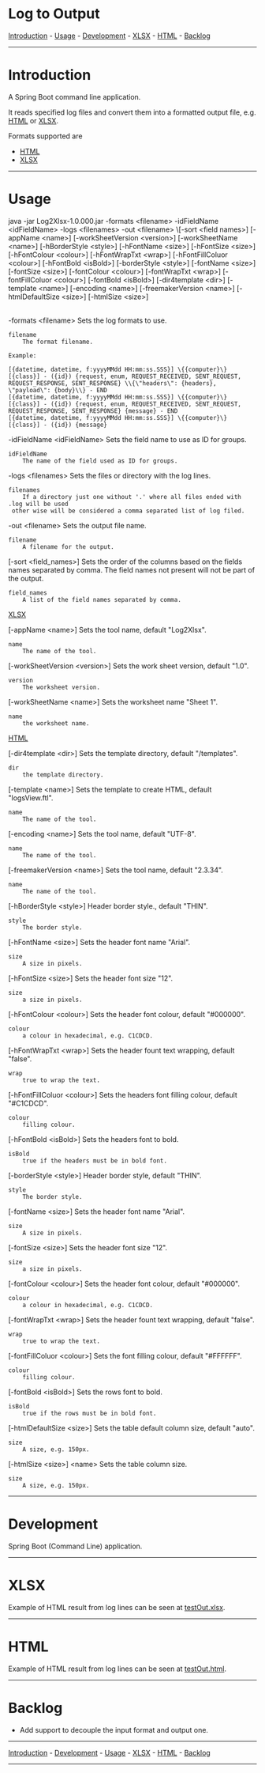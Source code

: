 # Log to Output

[Introduction](#introduction) - [Usage](#usage) - [Development](#development) - [XLSX](#xlsx) - [HTML](#html) - [Backlog](#backlog)

---

# Introduction
A Spring Boot command line application.

It reads specified log files and convert them into a formatted output file, e.g. [HTML](#html) or [XLSX](#xlsx).

Formats supported are
- [HTML](#html)
- [XLSX](#xlsx)

---

# Usage
java \-jar Log2Xlsx-1.0.000.jar \-formats &lt;filename&gt; \-idFieldName &lt;idFieldName&gt; \-logs &lt;filenames&gt; \-out &lt;filename&gt; \\[\-sort &lt;field names&gt;\] \[\-appName &lt;name&gt;\] \[\-workSheetVersion &lt;version&gt;\] \[\-workSheetName &lt;name&gt;\] \[\-hBorderStyle &lt;style&gt;\] \[\-hFontName &lt;size&gt;\] \[-hFontSize &lt;size&gt;\] \[-hFontColour &lt;colour&gt;\] \[\-hFontWrapTxt &lt;wrap&gt;\] \[\-hFontFillColuor &lt;colour&gt;\] \[\-hFontBold &lt;isBold&gt;\] \[\-borderStyle &lt;style&gt;\] \[\-fontName &lt;size&gt;\] \[\-fontSize &lt;size&gt;\] \[\-fontColour &lt;colour&gt;\] \[-fontWrapTxt &lt;wrap&gt;\] \[\-fontFillColuor &lt;colour&gt;\] \[\-fontBold &lt;isBold&gt;\] \[-dir4template &lt;dir&gt;\] \[-template &lt;name&gt;\] \[\-encoding &lt;name&gt;\] \[\-freemakerVersion &lt;name&gt;\] \[\-htmlDefaultSize &lt;size&gt;\] \[\-htmlSize &lt;size&gt;\]

<br>
 -formats &lt;filename&gt;
	Sets the log formats to use.

	filename
		The format filename.

```
Example:

[{datetime, datetime, f:yyyyMMdd HH:mm:ss.SSS}] \{{computer}\} [{class}] - ({id}) {request, enum, REQUEST_RECEIVED, SENT_REQUEST, REQUEST_RESPONSE, SENT_RESPONSE} \\{\"headers\": {headers}, \"payload\": {body}\\} - END
[{datetime, datetime, f:yyyyMMdd HH:mm:ss.SSS}] \{{computer}\} [{class}] - ({id}) {request, enum, REQUEST_RECEIVED, SENT_REQUEST, REQUEST_RESPONSE, SENT_RESPONSE} {message} - END
[{datetime, datetime, f:yyyyMMdd HH:mm:ss.SSS}] \{{computer}\} [{class}] - ({id}) {message}
```

 -idFieldName &lt;idFieldName&gt;
	Sets the field name to use as ID for groups.

	idFieldName
		The name of the field used as ID for groups.
 -logs &lt;filenames&gt;
	Sets the files or directory with the log lines.

	filenames
		If a directory just one without '.' where all files ended with .log will be used
	 other wise will be considered a comma separated list of log filed.
 -out &lt;filename&gt;
	Sets the output file name.

	filename
		A filename for the output.
 [-sort &lt;field_names&gt;]
	Sets the order of the columns based on the fields names separated by comma. The 
	field names not present will not be part of the output.

	field_names
		A list of the field names separated by comma.

[XLSX](#xlsx)<br>

 [-appName &lt;name&gt;]
	Sets the tool name, default "Log2Xlsx".

	name
		The name of the tool.
 [-workSheetVersion &lt;version&gt;]
	Sets the work sheet version, default "1.0".

	version
		The worksheet version.
 [-workSheetName &lt;name&gt;]
	Sets the worksheet name "Sheet 1".

	name
		the worksheet name.

[HTML](#html)<br>

 [-dir4template &lt;dir&gt;]
	Sets the template directory, default "/templates".

	dir
		the template directory.
 [-template &lt;name&gt;]
	Sets the template to create HTML, default "logsView.ftl".

	name
		The name of the tool.
 [-encoding &lt;name&gt;]
	Sets the tool name, default "UTF-8".

	name
		The name of the tool.
 [-freemakerVersion &lt;name&gt;]
	Sets the tool name, default "2.3.34".

	name
		The name of the tool.
 [-hBorderStyle &lt;style&gt;]
	Header border style., default "THIN".

	style
		The border style.
 [-hFontName &lt;size&gt;]
	Sets the header font name "Arial".

	size
		A size in pixels.
 [-hFontSize &lt;size&gt;]
	Sets the header font size "12".

	size
		a size in pixels.
 [-hFontColour &lt;colour&gt;]
	Sets the header font colour, default "#000000".

	colour
		a colour in hexadecimal, e.g. C1CDCD.
 [-hFontWrapTxt &lt;wrap&gt;]
	Sets the header fount text wrapping, default "false".

	wrap
		true to wrap the text.
 [-hFontFillColuor &lt;colour&gt;]
	Sets the headers font filling colour, default "#C1CDCD".

	colour
		filling colour.
 [-hFontBold &lt;isBold&gt;]
	Sets the headers font to bold.

	isBold
		true if the headers must be in bold font.
 [-borderStyle &lt;style&gt;]
	Header border style, default "THIN".

	style
		The border style.
 [-fontName &lt;size&gt;]
	Sets the header font name "Arial".

	size
		A size in pixels.
 [-fontSize &lt;size&gt;]
	Sets the header font size "12".

	size
		a size in pixels.
 [-fontColour &lt;colour&gt;\]
	Sets the header font colour, default "#000000".

	colour
		a colour in hexadecimal, e.g. C1CDCD.
 [-fontWrapTxt &lt;wrap&gt;]
	Sets the header fount text wrapping, default "false".

	wrap
		true to wrap the text.
 [-fontFillColuor &lt;colour&gt;]
	Sets the font filling colour, default "#FFFFFF".

	colour
		filling colour.
 [-fontBold &lt;isBold&gt;]
	Sets the rows font to bold.

	isBold
		true if the rows must be in bold font.
 [-htmlDefaultSize &lt;size&gt;]
	Sets the table default column size, default "auto".

	size
		A size, e.g. 150px.
 [-htmlSize &lt;size&gt;]
	&lt;name&gt; Sets the table column size.

	size
		A size, e.g. 150px.

---

# Development
Spring Boot (Command Line) application.

---

# XLSX
Example of HTML result from log lines can be seen at <a href="testOut_.xlsx">testOut.xlsx</a>.

---

# HTML
Example of HTML result from log lines can be seen at <a href="testOut_.html">testOut.html</a>.

---

# Backlog

- Add support to decouple the input format and output one.

---

[Introduction](#introduction) - [Development](#development) - [Usage](#usage) - [XLSX](#xlsx) - [HTML](#html) - [Backlog](#backlog)

---